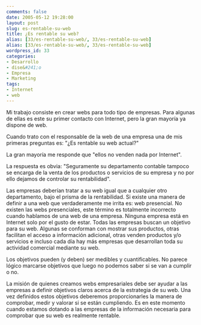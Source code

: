 ```yaml
---
comments: false
date: 2005-05-12 19:28:00
layout: post
slug: es-rentable-su-web
title: ¿Es rentable su web?
alias: [33/es-rentable-su-web/, 33/es-rentable-su-web]
alias: [33/es-rentable-su-web/, 33/es-rentable-su-web]
wordpress_id: 33
categories:
- Desarrollo
- dise&#241;o
- Empresa
- Marketing
tags:
- Internet
- web
---
```


Mi trabajo consiste en crear webs para todo tipo de empresas.
Para algunas de ellas es este su primer contacto con Internet, pero
la gran mayoría ya dispone de web.





Cuando trato con el responsable de la web de una empresa una de
mis primeras preguntas es: "¿Es rentable su web actual?"




La gran mayoría me responde que "ellos no venden nada por
Internet".




La respuesta es obvia: "Seguramente su
departamento contable tampoco se encarga de la venta de los
productos o servicios de su empresa y no por ello dejamos de
controlar su rentabilidad".




Las empresas deberían tratar a su web igual que a cualquier otro
departamento, bajo el prisma de la rentabilidad. Si existe una
manera de definir a una web que verdaderamente me irrita es: web
presencial. No existen las webs presenciales, este término es
totalmente incorrecto cuando hablamos de una web de una empresa.
Ninguna empresa está en Internet solo por el gusto de estar. Todas
las empresas buscan un objetivo para su web. Algunas se conforman
con mostrar sus productos, otras facilitan el acceso a información
adicional, otras venden productos y/o servicios e incluso cada día
hay más empresas que desarrollan toda su actividad comercial
mediante su web.




Los objetivos pueden (y deben) ser medibles y cuantificables. No
parece lógico marcarse objetivos que luego no podemos saber si se
van a cumplir o no.




La misión de quienes creamos webs empresariales debe ser ayudar
a las empresas a definir objetivos claros acerca de la estrategia
de su web. Una vez definidos estos objetivos deberemos
proporcionarles la manera de comprobar, medir y valorar si se están
cumpliendo. Es en este momento cuando estamos dotando a las
empresas de la información necesaria para comprobar que su web es
realmente rentable.
